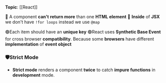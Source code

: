 **Topic**: [[React]]

🔴 A component **can't** **return more** than one **HTML element** 
🔴 **Inside** of **JSX**  we don't have `!for loops` instead we use `@map`

🟢Each item should have an **unique key**
🟢React uses **Synthetic Base Event** for cross browser **compatibility**. Because some **browsers** have different **implementation** of **event object**

### 🛡️Strict Mode 
- **Strict mode** renders a component **twice** to catch **impure functions** in **development** mode.